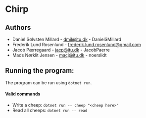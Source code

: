 # Chirp
## Authors
- Daniel Sølvsten Millard - dmil@itu.dk - DanielSMillard
- Frederik Lund Rosenlund - frederik.lund.rosenlund@gmail.com
- Jacob Pærregaard - jacp@itu.dk - JacobPaerre  
- Mads Nørklit Jensen - macj@itu.dk - noerslidt

## Running the program:
The program can be run using `dotnet run`.
#### Valid commands
- Write a cheep: `dotnet run -- cheep "<cheep here>"`
- Read all cheeps: `dotnet run -- read`
